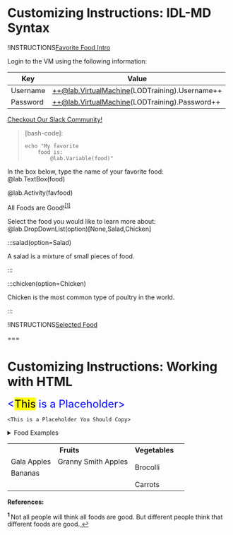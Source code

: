 # Customizing Instructions: IDL-MD Syntax

!INSTRUCTIONS[Favorite Food Intro](https://raw.githubusercontent.com/LODSContent/lod-training/master/favorite-food/intro.md)

Login to the VM using the following information:

|Key|Value|
|--|--|
|Username|++@lab.VirtualMachine(LODTraining).Username++|
|Password|++@lab.VirtualMachine(LODTraining).Password++|

[Checkout Our Slack Community!](http://labauthor.slack.com/ "LODS Slack Community")

> [bash-code]:
> ```BASH-notab-nocopy-nocolor-linenums
> echo "My favorite 
>     food is:
>         @lab.Variable(food)"
> ```

In the box below, type the name of your favorite food:  
@lab.TextBox(food)

@lab.Activity(favfood)

All Foods are Good!<sup id="link1">[\[1\]](#ref1)</sup>

Select the food you would like to learn more about: @lab.DropDownList(option)[None,Salad,Chicken]

:::salad(option=Salad)

A salad is a mixture of small pieces of food.

:::

:::chicken(option=Chicken)

Chicken is the most common type of poultry in the world.

:::

!INSTRUCTIONS[Selected Food](https://raw.githubusercontent.com/LODSContent/lod-training/master/favorite-food/@lab.Variable(option).md)

===

# Customizing Instructions: Working with HTML

<font size=5 color=blue>&lt;<mark>This</mark> is a Placeholder&gt;</font>

`<This is a Placeholder You Should Copy>`

<details>
<summary>Food Examples</summary>

<details>
<summary>Fruits</summary>
- Apples
- Bananas
</details>

<details>
<summary>Vegetables</summary>
- Brocolli
- Carrots
</details>

</details>

<table>
    <tr>
        <th colspan="2">Fruits</th>
        <th>Vegetables</th>
    </tr>
    <tr>
        <td>Gala Apples</td>
        <td>Granny Smith Apples</td>
        <td rowspan="2">Brocolli</td>
    </tr>
    <tr>
        <td>Bananas</td>
        <td></td>
        <td></td>        
    </tr>
    <tr>
        <td></td>
        <td></td>        
        <td>Carrots</td>
    </tr>
</table>

**References:**

<sup><strong id="ref1">1 </strong></sup>Not all people will think all foods are good. But different people think that different foods are good.[ ↩](#link1)
